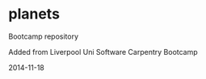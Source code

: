 planets
=======

Bootcamp repository

Added from Liverpool Uni Software Carpentry Bootcamp

2014-11-18
